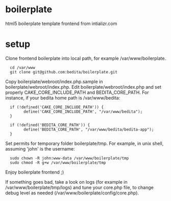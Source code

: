 boilerplate
==========

html5 boilerplate template frontend from intializr.com

setup
=====

Clone frontend boilerplate into local path, for example /var/www/boilerplate.

      cd /var/www
      git clone git@github.com:bedita/boilerplate.git

Copy boilerplate/webroot/index.php.sample in boilerplate/webroot/index.php.
Edit boilerplate/webroot/index.php and set properly CAKE_CORE_INCLUDE_PATH and BEDITA_CORE_PATH.
For instance, if your bedita home path is /var/www/bedita:

      if (!defined('CAKE_CORE_INCLUDE_PATH')) {
            define('CAKE_CORE_INCLUDE_PATH', "/var/www/bedita");
      }

      if (!defined('BEDITA_CORE_PATH')) {
            define('BEDITA_CORE_PATH', "/var/www/bedita/bedita-app");
      }

Set permits for temporary folder boilerplate/tmp.
For example, in unix shell, assuming 'john' is the username:

      sudo chown -R john:www-data /var/www/boilerplate/tmp
      sudo chmod -R g+w /var/www/boilerplate/tmp

Enjoy boilerplate frontend ;)

If something goes bad, take a look on logs (for example in /var/www/boilerplate/tmp/logs) and tune your core.php file, to change debug level as needed (/var/www/boilerplate/config/core.php).
